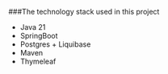 ###The technology stack used in this project
- Java 21
- SpringBoot
- Postgres + Liquibase
- Maven
- Thymeleaf
